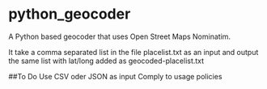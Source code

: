 python_geocoder
===============

A Python based geocoder that uses Open Street Maps Nominatim.

It take a comma separated list in the file placelist.txt as an input and output the same list with lat/long added as geocoded-placelist.txt

##To Do
Use CSV oder JSON as input
Comply to usage policies
